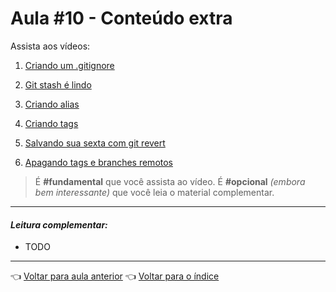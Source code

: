 # Aula #10 - Conteúdo extra

Assista aos vídeos:

  1. [Criando um .gitignore](https://www.youtube.com/watch?v=UR9X2VBECE4)

  1. [Git stash é lindo](https://www.youtube.com/watch?v=EOXn9y-7cII)

  1. [Criando alias](https://www.youtube.com/watch?v=yzf5beXBwxY)

  1. [Criando tags](https://www.youtube.com/watch?v=ksdeoFuNMrQ)

  1. [Salvando sua sexta com git revert](https://www.youtube.com/watch?v=1xuhaRtnlvE)

  1. [Apagando tags e branches remotos](https://www.youtube.com/watch?v=bBc0nkVfxvA)                

> É **#fundamental** que você assista ao vídeo. É **#opcional** _(embora bem interessante)_ que você leia o material complementar.

---

#### _Leitura complementar:_
* TODO

---

👈 [Voltar para aula anterior](../aula09/aula.md)
👈 [Voltar para o índice](../README.md)
